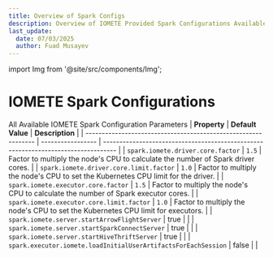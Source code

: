 ```yaml
---
title: Overview of Spark Configs
description: Overview of IOMETE Provided Spark Configurations Available
last_update:
  date: 07/03/2025
  author: Fuad Musayev
---
```


import Img from '@site/src/components/Img';

# IOMETE Spark Configurations

All Available IOMETE Spark Configuration Parameters
| **Property**                                                   | **Default Value** | **Description**                                                                    |
| -------------------------------------------------------------- | ----------------- | ---------------------------------------------------------------------------------- |
| `spark.iomete.driver.core.factor`                              | `1.5`             | Factor to multiply the node's CPU to calculate the number of Spark driver cores.   |
| `spark.iomete.driver.core.limit.factor`                        | `1.0`             | Factor to multiply the node's CPU to set the Kubernetes CPU limit for the driver.  |
| `spark.iomete.executor.core.factor`                            | `1.5`             | Factor to multiply the node's CPU to calculate the number of Spark executor cores. |
| `spark.iomete.executor.core.limit.factor`                      | `1.0`             | Factor to multiply the node's CPU to set the Kubernetes CPU limit for executors.   |
| `spark.iomete.server.startArrowFlightServer`                   | true              |                                                                                    |
| `spark.iomete.server.startSparkConnectServer`                  | true              |                                                                                    |
| `spark.iomete.server.startHiveThriftServer`                    | true              |                                                                                    |
| `spark.executor.iomete.loadInitialUserArtifactsForEachSession` | false             |                                                                                    |
